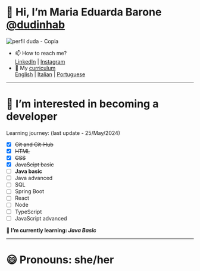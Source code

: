 # 👋 Hi, I’m Maria Eduarda Barone [@dudinhab](https://github.com/dudinhab)

![perfil duda - Copia](https://github.com/dudinhab/dudinhab.github.io/assets/127447739/265856d2-e208-47e1-86f7-2ef700d0da72)
- 📫 How to reach me?  
[LinkedIn](https://www.linkedin.com/in/maria-eduarda-barone/) | [Instagram](https://instagram.com/dudsbarone) 
- 📃 My [curriculum](https://dudinhab.github.io/curriculum-vitae/)  
[English](https://dudinhab.github.io/curriculum-vitae/curriculum/cv_ingles.html) | [Italian](https://dudinhab.github.io/curriculum-vitae/curriculum/cv_italiano.html) | [Portuguese](https://dudinhab.github.io/curriculum-vitae/curriculum/cv_portugues.html)

---

#  👀 I’m interested in becoming a developer
Learning journey: (last update - 25/May/2024)
- [x] ~~Git and Git-Hub~~ 
- [x] ~~HTML~~
- [x] ~~CSS~~
- [x] ~~JavaScipt basic~~
- [ ] **Java basic**
- [ ] Java advanced
- [ ] SQL
- [ ] Spring Boot
- [ ] React
- [ ] Node
- [ ] TypeScript
- [ ] JavaScript advanced

**🌱 I’m currently learning: _Java Basic_**

---
# 😄 Pronouns: she/her



<!---
dudinhab/dudinhab is a ✨ special ✨ repository because its `README.md` (this file) appears on your GitHub profile.
You can click the Preview link to take a look at your changes.
--->
